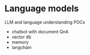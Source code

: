 # Language models
LLM and language understanding POCs

- chatbot with document QnA
- vector db
- memory
- langchain

